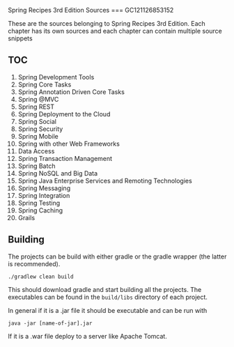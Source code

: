 Spring Recipes 3rd Edition Sources
=== GC121126853152

These are the sources belonging to Spring Recipes 3rd Edition. Each chapter has its own sources and each chapter can contain multiple source snippets

TOC
---

1. Spring Development Tools
2. Spring Core Tasks
3. Spring Annotation Driven Core Tasks
4. Spring @MVC
5. Spring REST
6. Spring Deployment to the Cloud
7. Spring Social
8. Spring Security
9. Spring Mobile
10. Spring with other Web Frameworks
11. Data Access
12. Spring Transaction Management
13. Spring Batch
14. Spring NoSQL and Big Data 
15. Spring Java Enterprise Services and Remoting Technologies
16. Spring Messaging
17. Spring Integration
18. Spring Testing
19. Spring Caching
20. Grails


Building
---
The projects can be build with either gradle or the gradle wrapper (the latter is recommended). 

    ./gradlew clean build

This should download gradle and start building all the projects. The executables can be found in the `build/libs` directory of each project. 

In general if it is a .jar file it should be executable and can be run with

    java -jar [name-of-jar].jar 
    
If it is a .war file deploy to a server like Apache Tomcat.
